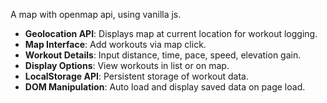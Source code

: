 A map with openmap api, using vanilla js.

- **Geolocation API**: Displays map at current location for workout logging.
- **Map Interface**: Add workouts via map click.
- **Workout Details**: Input distance, time, pace, speed, elevation gain.
- **Display Options**: View workouts in list or on map.
- **LocalStorage API**: Persistent storage of workout data.
- **DOM Manipulation**: Auto load and display saved data on page load.
